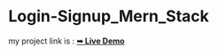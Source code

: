 # Login-Signup_Mern_Stack

my project link is : <a href="https://login-signup-mern-stack-dhmr-ui.vercel.app/"><strong>➥ Live Demo</strong></a> 
